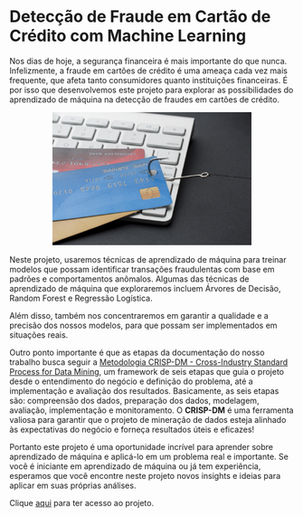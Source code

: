 # Detecção de Fraude em Cartão de Crédito com Machine Learning

Nos dias de hoje, a segurança financeira é mais importante do que nunca. Infelizmente, a fraude em cartões de crédito é uma ameaça cada vez mais frequente, que afeta tanto consumidores quanto instituições financeiras. É por isso que desenvolvemos este projeto para explorar as possibilidades do aprendizado de máquina na detecção de fraudes em cartões de crédito.

<p align="center">
  <img src="credit_card.jpg" width=70% >
</p>

Neste projeto, usaremos técnicas de aprendizado de máquina para treinar modelos que possam identificar transações fraudulentas com base em padrões e comportamentos anômalos. Algumas das técnicas de aprendizado de máquina que exploraremos incluem Árvores de Decisão, Random Forest e Regressão Logística.

Além disso, também nos concentraremos em garantir a qualidade e a precisão dos nossos modelos, para que possam ser implementados em situações reais. 

Outro ponto importante é que as etapas da documentação do nosso trabalho busca seguir a [Metodologia CRISP-DM - Cross-Industry Standard Process for Data Mining](https://www.escoladnc.com.br/blog/data-science/metodologia-crisp-dm/), um framework de seis etapas que guia o projeto desde o entendimento do negócio e definição do problema, até a implementação e avaliação dos resultados. Basicamente, as seis etapas são: compreensão dos dados, preparação dos dados, modelagem, avaliação, implementação e monitoramento. O **CRISP-DM** é uma ferramenta valiosa para garantir que o projeto de mineração de dados esteja alinhado às expectativas do negócio e forneça resultados úteis e eficazes! 

Portanto este projeto é uma oportunidade incrível para aprender sobre aprendizado de máquina e aplicá-lo em um problema real e importante. Se você é iniciante em aprendizado de máquina ou já tem experiência, esperamos que você encontre neste projeto novos insights e ideias para aplicar em suas próprias análises.



Clique [aqui](https://github.com/joaomarcelofc/Machine_Learning_Fraude_Cartao_Credito/blob/main/Projeto_Deteccao_Fraudes_Cartao_de_Credito_JM.ipynb) para ter acesso ao projeto.
